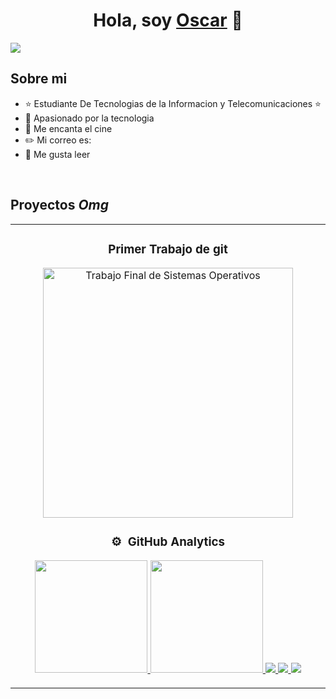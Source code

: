 <div align="center">
<h1 align="center">Hola, soy <a href=>Oscar</a> 👋</h1>
</div>
<img src="https://4.bp.blogspot.com/_EZ16vWYvHHg/TUB1v7-WclI/AAAAAAAAWbU/jjuK67OOKKk/s1600/www.BancodeImagenesGratuitas.com-glen-etive.jpg">

## Sobre mi

- ⭐ Estudiante De Tecnologias de la Informacion y Telecomunicaciones ⭐ 
- 📲 Apasionado por la tecnologia
- 🎥 Me encanta el cine
- ✏️ Mi correo es: 
- 📗 Me gusta leer
<br>

## Proyectos *Omg*
<table>
<tr>
<td width="50%">
<h3 align="center">Primer Trabajo de git</h3>
<div align="center">
<a href="https://github.com/OscarIvan3/Proyecto-Finalt" target="_blank"><img src="https://www.protegeme.es/wp-content/uploads/2023/07/Un-recorrido-por-el-sistema-operativo-Linux.webp" width="400" alt="Trabajo Final de Sistemas Operativos"></a>
<p>

### ⚙️ &nbsp;GitHub Analytics

<p align="center">
<a href="https://github.com/OscarIvan3/OscarIvan3/blob/main/README.md">
  <img height="180em" src="https://user-images.githubusercontent.com/74038190/212257472-08e52665-c503-4bd9-aa20-f5a4dae769b5.gif"/>
  <img height="180em" src="https://user-images.githubusercontent.com/74038190/212281763-e6ecd7ef-c4aa-45b6-a97c-f33f6bb592bd.gif"/>
  <img heigth ="180em" src= "https://user-images.githubusercontent.com/74038190/212257465-7ce8d493-cac5-494e-982a-5a9deb852c4b.gif">
  <img heigth ="180em" src = "https://user-images.githubusercontent.com/74038190/212257468-1e9a91f1-b626-4baa-b15d-5c385dfa7ed2.gif">
  <img heigth ="180em" src = "https://user-images.githubusercontent.com/74038190/212257468-1e9a91f1-b626-4baa-b15d-5c385dfa7ed2.gif">
  
</a>
</p>